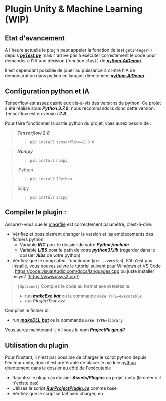# Plugin Unity & Machine Learning (WIP)

## Etat d'avancement

A l'heure actuelle le plugin peut appeler la fonction de test `getInteger()` depuis [**_pyTest.py_**](./python/pyTest.py) mais n'arrive pas à exécuter correctement le code pour demander à l'IA une décision (fonction `play()` de [**_python.AiDemo_**](./python/AiDemo.py)). 

Il est cependant possible de jouer au puissance 4 contre l'IA de démonstration dans python en lançant directement [**_python.AiDemo_**](./python/AiDemo.py). 

## Configuration python et IA

Tensorflow est assez capricieux vis-à-vis des versions de python. Ce projet a été réalisé sous **_Python 3.7.9_**, nous recommandons donc cette version. Tensorflow est en version **_2.8_**.

Pour faire fonctionner la partie python du projet, vous aurez besoin de :
>**_Tensorflow 2.8_**
>>`pip install tensorflow==2.8.0`

>**_Numpy_**
>>`pip install numpy`

>IPython
>>`pip install IPython`

>Scipy
>>`pip install scipy`

## Compiler le plugin :

Assurez-vous que le [makefile](./Makefile) est correctement paramétré, c'est-à-dire:
- Vérifiez et possiblement changer la version et les emplacements des fichiers python.
    - Variable **_INC_** pour le dossier de votre **_Python/include_** 
    - Variable **_LIBS_** pour le path de votre **_python37.lib_** (regarder dans le dossier **_/libs_** de votre python)
- Vérifiez que le compilateur fonctionne (`g++ --version`). S'il n'est pas installé, vous pouvez suivre le tutoriel suivant pour Windows et VS Code : https://code.visualstudio.com/docs/languages/cpp ou juste installer msys2 (https://www.msys2.org/)

>`|Optionel|` Compilez le code au format exe et testez le:
>- run [**_makeExe.bat_**](./makeExe.bat) ou la commande `make TYPE=executable`
>- run **_PlugintTest.exe_**

Compilez le fichier dll
- run [**_makeDLL.bat_**](./makeDLL.bat) ou la commande `make TYPE=library`

Vous aurez maintenant le dll sous le nom **_ProjectPlugin.dll_**

## Utilisation du plugin

Pour l'instant, il n'est pas possible de charger le script python depuis l'editeur unity, donc il est préférable de placer le module [python](./python) directement dans le dossier au côté de l'exécutable.

- Rajoutez le plugin au dossier **_Assets/Plugins_** du projet unity (le créer s'il n'existe pas)
- Utilisez le script [**_RunProjectPlugin.cs_**](./RunProjectPlugin.cs) comme base
- Vérifiez que le script se fait bien charger, en

